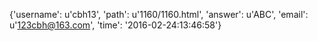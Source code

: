 {'username': u'cbh13', 'path': u'1160/1160.html', 'answer': u'ABC', 'email': u'123cbh@163.com', 'time': '2016-02-24:13:46:58'}